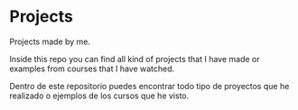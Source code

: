 # Projects
Projects made by me.

Inside this repo you can find all kind of projects that I have made or examples from courses that I have watched.

Dentro de este repositorio puedes encontrar todo tipo de proyectos que he realizado o ejemplos de los cursos que he visto.
